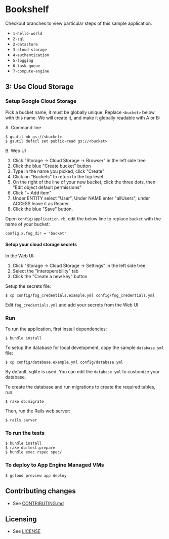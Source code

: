 # Bookshelf

Checkout branches to view particular steps of this sample application.

 - `1-hello-world`
 - `2-sql`
 - `2-datastore`
 - `3-cloud-storage`
 - `4-authentication`
 - `5-logging`
 - `6-task-queue`
 - `7-compute-engine`

## 3: Use Cloud Storage

### Setup Google Cloud Storage

Pick a bucket name, it must be globally unique. Replace `<bucket>`
below with this name. We will create it, and make it globally
readable with A or B:

A. Command line

    $ gsutil mb gs://<bucket>
    $ gsutil defacl set public-read gs://<bucket>

B. Web UI

  1. Click "Storage -> Cloud Storage -> Browser" in the left side tree
  2. Click the blue "Create bucket" button
  3. Type in the name you picked, click "Create"
  4. Click on "Buckets" to return to the top level
  5. On the right of the line of your new bucket, click the three
     dots, then "Edit object default permissions"
  6. Click "+ Add item"
  7. Under ENTITY select "User", Under NAME enter "allUsers", under
     ACCESS leave it as Reader.
  8. Click the blue "Save" button.

Open `config/application.rb`, edit the below line to replace `bucket`
with the name of your bucket:

    config.x.fog_dir = 'bucket'

#### Setup your cloud storage secrets

In the Web UI:

  1. Click "Storage -> Cloud Storage -> Settings" in the left side tree
  2. Select the "Interoperability" tab
  3. Click the "Create a new key" button

Setup the secrets file:

    $ cp config/fog_credentials.example.yml config/fog_credentials.yml

Edit `fog_credentials.yml` and add your secrets from the Web UI.

### Run

To run the application, first install dependencies:

    $ bundle install

To setup the database for local development, copy the sample `database.yml` file:

    $ cp config/database.example.yml config/database.yml

By default, sqlite is used.  You can edit the `database.yml` to customize your database.

To create the database and run migrations to create the required tables, run:

    $ rake db:migrate

Then, run the Rails web server:

    $ rails server

### To run the tests

    $ bundle install
    $ rake db:test:prepare
    $ bundle exec rspec spec/

### To deploy to App Engine Managed VMs

    $ gcloud preview app deploy

## Contributing changes

* See [CONTRIBUTING.md](CONTRIBUTING.md)

## Licensing

* See [LICENSE](LICENSE)

